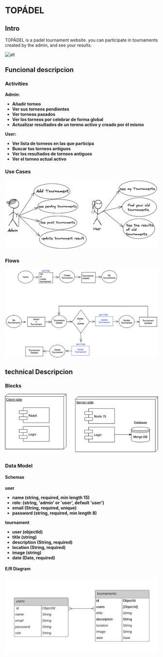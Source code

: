 # TOPÁDEL

## Intro
<!-- TODO rebuild description -->
TOPÁDEL  is a padel tournament website. you can participate in tournaments created by the admin, and see your results.

![alt](https://media.giphy.com/media/vCGuFRLfue4H8LUEqa/giphy.gif)


## Funcional descripcion

### Activities

<!-- De primeras solo habrá un admin -->
<b>Admin:<b>
- Añadir torneo
- Ver sus torneos pendientes
- Ver torneos pasados
- Ver los torneos por celebrar de forma global
- Actualizar resultados de un toreno activo y creado por él mismo

<!-- los usuarios son apuntados por el admin en los torneos, ellos por sí mismo no pueden apuntarse ni pedir a través de la app que se les apunten -->

<b>User:<b>
- Ver lista de torneos en las que participa
- Buscar tus torneos antiguos
- Ver los resultados de torneos antiguos
- Ver el torneo actual activo


### Use Cases

![alt](./images/use-cases.png)




### Flows
![alt](./images/flows-topadel.png)


## technical Descripcion

### Blocks

![alt](./images/blocks.jpg)

### Data Model

#### Schemas

user
- name (string, required, min length 15)
- role: (string, 'admin' or 'user', default 'user')
- email (String, required, unique)
- password (string, required, min length 8)

tournament
- user (objectId)
- title (string)
- description (String, required)
- location (String, required)
- image (string)
- date (Date, required) 

#### E/R Diagram

![alt](./images/database-er-topadel.png)

<!-- Lista de prioridades

- ER diagram
- uses cases
- flows(vistas)
- data package 
_______________ Para mañana -------------------
- wireframes 
- review flows with ux/ui students

-->